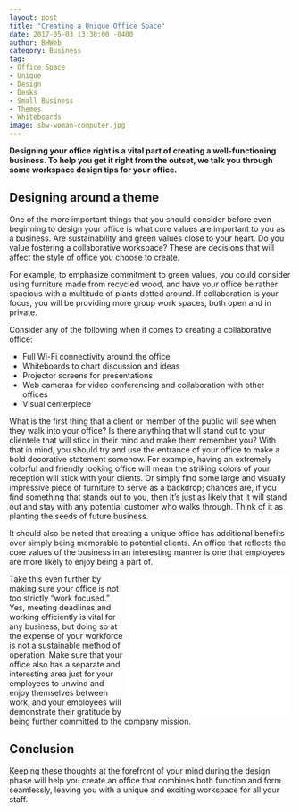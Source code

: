 ```yaml
---
layout: post
title: "Creating a Unique Office Space"
date: 2017-05-03 13:30:00 -0400
author: BHWeb
category: Business
tag:
- Office Space
- Unique
- Design
- Desks
- Small Business
- Themes
- Whiteboards
image: sbw-woman-computer.jpg
---
```


**Designing your office right is a vital part of creating a well-functioning business. To help you get it right from the outset, we talk you through some workspace design tips for your office.**

## Designing around a theme

One of the more important things that you should consider before even beginning to design your office is what core values are important to you as a business. Are sustainability and green values close to your heart. Do you value fostering a collaborative workspace? These are decisions that will affect the style of office you choose to create.

For example, to emphasize commitment to green values, you could consider using furniture made from recycled wood, and have your office be rather spacious with a multitude of plants dotted around. If collaboration is your focus, you will be providing more group work spaces, both open and in private.

Consider any of the following when it comes to creating a collaborative office:

  - Full Wi-Fi connectivity around the office
  - Whiteboards to chart discussion and ideas
  - Projector screens for presentations
  - Web cameras for video conferencing and collaboration with other offices
  - Visual centerpiece

What is the first thing that a client or member of the public will see when they walk into your office? Is there anything that will stand out to your clientele that will stick in their mind and make them remember you? With that in mind, you should try and use the entrance of your office to make a bold decorative statement somehow. For example, having an extremely colorful and friendly looking office will mean the striking colors of your reception will stick with your clients. Or simply find some large and visually impressive piece of furniture to serve as a backdrop; chances are, if you find something that stands out to you, then it’s just as likely that it will stand out and stay with any potential customer who walks through. Think of it as planting the seeds of future business.

It should also be noted that creating a unique office has additional benefits over simply being memorable to potential clients. An office that reflects the core values of the business in an interesting manner is one that employees are more likely to enjoy being a part of.

<iframe src="//rcm-na.amazon-adsystem.com/e/cm?o=1&p=12&l=ur1&category=echo&banner=146870N94VDD8MAPHT02&f=ifr&linkID=c6d13bbd45f6414b57d8e20105b86354&t=360531-20&tracking_id=360531-20" width="300" height="250" scrolling="no" border="0" marginwidth="0" style="border:none;float:right;" frameborder="0"></iframe>

Take this even further by making sure your office is not too strictly “work focused.” Yes, meeting deadlines and working efficiently is vital for any business, but doing so at the expense of your workforce is not a sustainable method of operation. Make sure that your office also has a separate and interesting area just for your employees to unwind and enjoy themselves between work, and your employees will demonstrate their gratitude by being further committed to the company mission.

## Conclusion

Keeping these thoughts at the forefront of your mind during the design phase will help you create an office that combines both function and form seamlessly, leaving you with a unique and exciting workspace for all your staff.
